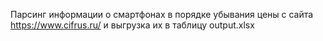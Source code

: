 Парсинг информации о смартфонах в порядке убывания цены с сайта https://www.cifrus.ru/ и выгрузка их в таблицу output.xlsx
